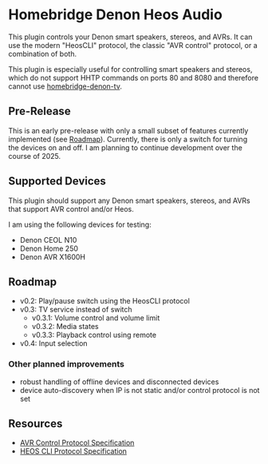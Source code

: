 # Homebridge Denon Heos Audio
This plugin controls your Denon smart speakers, stereos, and AVRs. It can use the modern "HeosCLI" protocol, the classic "AVR control" protocol, or a combination of both. 

This plugin is especially useful for controlling smart speakers and stereos, which do not support HHTP commands on ports 80 and 8080 and therefore cannot use [homebridge-denon-tv](https://github.com/grzegorz914/homebridge-denon-tv).

## Pre-Release
This is an early pre-release with only a small subset of features currently implemented (see [Roadmap](#roadmap)). Currently, there is only a switch for turning the devices on and off. I am planning to continue development over the course of 2025.

## Supported Devices
This plugin should support any Denon smart speakers, stereos, and AVRs that support AVR control and/or Heos. 

I am using the following devices for testing:
- Denon CEOL N10
- Denon Home 250
- Denon AVR X1600H

## Roadmap
- v0.2: Play/pause switch using the HeosCLI protocol
- v0.3: TV service instead of switch
  - v0.3.1: Volume control and volume limit
  - v0.3.2: Media states
  - v0.3.3: Playback control using remote
- v0.4: Input selection

### Other planned improvements
- robust handling of offline devices and disconnected devices
- device auto-discovery when IP is not static and/or control protocol is not set

## Resources
- [AVR Control Protocol Specification](https://assets.denon.com/documentmaster/uk/avr1713_avr1613_protocol_v860.pdf)
- [HEOS CLI Protocol Specification](https://rn.dmglobal.com/usmodel/HEOS_CLI_ProtocolSpecification-Version-1.17.pdf)
